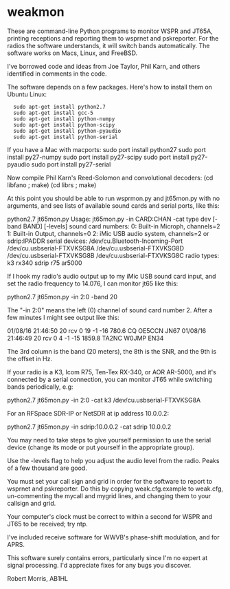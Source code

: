 # weakmon

These are command-line Python programs to monitor WSPR and JT65A,
printing receptions and reporting them to wsprnet and pskreporter. For
the radios the software understands, it will switch bands
automatically. The software works on Macs, Linux, and FreeBSD.

I've borrowed code and ideas from Joe Taylor, Phil Karn, and others
identified in comments in the code.

The software depends on a few packages. Here's how to install them
on Ubuntu Linux:
```
  sudo apt-get install python2.7
  sudo apt-get install gcc-5
  sudo apt-get install python-numpy
  sudo apt-get install python-scipy
  sudo apt-get install python-pyaudio
  sudo apt-get install python-serial
```

If you have a Mac with macports:
  sudo port install python27
  sudo port install py27-numpy
  sudo port install py27-scipy
  sudo port install py27-pyaudio
  sudo port install py27-serial

Now compile Phil Karn's Reed-Solomon and convolutional decoders:
  (cd libfano ; make)
  (cd librs ; make)

At this point you should be able to run wsprmon.py and jt65mon.py with
no arguments, and see lists of available sound cards and serial ports,
like this:

  python2.7 jt65mon.py
  Usage: jt65mon.py -in CARD:CHAN -cat type dev [-band BAND] [-levels]
  sound card numbers:
    0: Built-in Microph, channels=2
    1: Built-in Output, channels=0
    2: iMic USB audio system, channels=2
    or sdrip:IPADDR
  serial devices:
    /dev/cu.Bluetooth-Incoming-Port
    /dev/cu.usbserial-FTXVKSG8A
    /dev/cu.usbserial-FTXVKSG8D
    /dev/cu.usbserial-FTXVKSG8B
    /dev/cu.usbserial-FTXVKSG8C
  radio types: k3 rx340 sdrip r75 ar5000 

If I hook my radio's audio output up to my iMic USB sound card input,
and set the radio frequency to 14.076, I can monitor jt65 like this:

  python2.7 jt65mon.py -in 2:0 -band 20

The "-in 2:0" means the left (0) channel of sound card number 2. After
a few minutes I might see output like this:

  01/08/16 21:46:50 20 rcv  0 19 -1 -16  780.6 CQ OE5CCN JN67
  01/08/16 21:46:49 20 rcv  0  4 -1 -15 1859.8 TA2NC   W0JMP EN34

The 3rd column is the band (20 meters), the 8th is the SNR, and the
9th is the offset in Hz.

If your radio is a K3, Icom R75, Ten-Tex RX-340, or AOR AR-5000, and
it's connected by a serial connection, you can monitor JT65 while
switching bands periodically, e.g:

  python2.7 jt65mon.py -in 2:0 -cat k3 /dev/cu.usbserial-FTXVKSG8A

For an RFSpace SDR-IP or NetSDR at ip address 10.0.0.2:

  python2.7 jt65mon.py -in sdrip:10.0.0.2 -cat sdrip 10.0.0.2

You may need to take steps to give yourself permission to use the
serial device (change its mode or put yourself in the appropriate
group).

Use the -levels flag to help you adjust the audio level from the
radio. Peaks of a few thousand are good.

You must set your call sign and grid in order for the software to
report to wsprnet and pskreporter. Do this by copying weak.cfg.example
to weak.cfg, un-commenting the mycall and mygrid lines, and changing
them to your callsign and grid.

Your computer's clock must be correct to within a second for WSPR and
JT65 to be received; try ntp.

I've included receive software for WWVB's phase-shift modulation, and
for APRS.

This software surely contains errors, particularly since I'm no expert
at signal processing. I'd appreciate fixes for any bugs you discover.

Robert Morris, AB1HL

